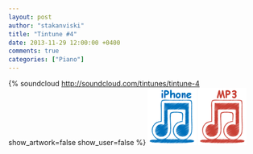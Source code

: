 ```yaml
---
layout: post
author: "stakanviski"
title: "Tintune #4"
date: 2013-11-29 12:00:00 +0400
comments: true
categories: ["Piano"]
---
```

{% soundcloud http://soundcloud.com/tintunes/tintune-4 show_artwork=false show_user=false %}
[![iPhone ringtone](/images/iphone_icon.png)](http://tintunes.s3-website-eu-west-1.amazonaws.com/download/tintune_0004.m4r)
[![MP3 ringtone](/images/mp3_icon.png)](http://tintunes.s3-website-eu-west-1.amazonaws.com/download/tintune_0004.mp3)
